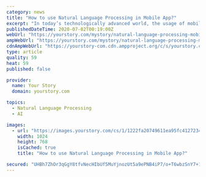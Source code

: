 ```yaml
---
category: news
title: "How to use Natural Language Processing in Mobile App?"
excerpt: "In today’s technologically advanced world, the usage of mobile devices is increasing by each passing day. With this rapid growth in mobile devices' usage, more and more mobile app content offers an opportunity for mining useful information."
publishedDateTime: 2020-07-02T00:19:00Z
webUrl: "https://yourstory.com/mystory/natural-language-processing-mobile-app"
ampWebUrl: "https://yourstory.com/mystory/natural-language-processing-mobile-app/amp"
cdnAmpWebUrl: "https://yourstory-com.cdn.ampproject.org/c/s/yourstory.com/mystory/natural-language-processing-mobile-app/amp"
type: article
quality: 59
heat: 59
published: false

provider:
  name: Your Story
  domain: yourstory.com

topics:
  - Natural Language Processing
  - AI

images:
  - url: "https://images.yourstory.com/cs/1/1222fa20749611ea95fc4127234534d6/How-to-use-Natural-Language-Processing-in-Mobile-App-1593585049079.png?fm=png&auto=format"
    width: 1024
    height: 768
    isCached: true
    title: "How to use Natural Language Processing in Mobile App?"

secured: "UHBh7ZhOr3qGgY8tfvNecHIbUf5MuYjnozUt5a9ePNB4iP7/o+T6wbzSnY7+1LIcUBEDcSm2iol9Ja71/AAQ1qJi7Ux3PaKxNDa4vRREKSLL7Aw8HxqeckqPMnNisGQ3LDnaG5HGUrlLUsHeslUg+xqrGFurf5v8dbBlfD7oQIcJaVLayihAPAgh/o60em5bxSWcsAGbdTVxG6QCemGVMWq5zCqMw3OW42MgFj4QFKPVVrLRckFKYkWjHrkMHUbwqZit+opE72ZuzmRjc2H++Z1zuKZ3CVnlPXdYDl99Ikdriq+H2KS5mNvDnKKqH66yWNtxDKuYinX6Z4e60bIkHQ==;p+x5B4tlITKwXIiEXqatqw=="
---
```


